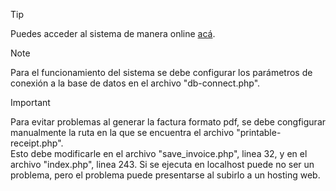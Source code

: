 >[!TIP]
>Puedes acceder al sistema de manera online [acá](https://generador-facturas-demo.000webhostapp.com/).

>[!NOTE]
>Para el funcionamiento del sistema se debe configurar los parámetros de conexión a la base de datos en el archivo "db-connect.php".

>[!IMPORTANT]
>Para evitar problemas al generar la factura formato pdf, se debe congfigurar manualmente la ruta en la que se encuentra el archivo "printable-receipt.php".</br>
>Esto debe modificarle en el archivo "save_invoice.php", linea 32, y en el archivo "index.php", linea 243. Si se ejecuta en localhost puede no ser un problema, pero el problema puede presentarse al subirlo a un hosting web.
